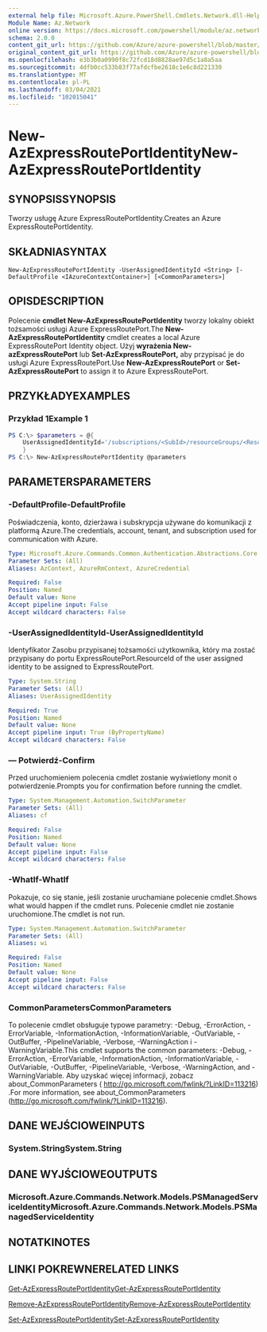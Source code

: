 ```yaml
---
external help file: Microsoft.Azure.PowerShell.Cmdlets.Network.dll-Help.xml
Module Name: Az.Network
online version: https://docs.microsoft.com/powershell/module/az.network/new-azexpressrouteportidentity
schema: 2.0.0
content_git_url: https://github.com/Azure/azure-powershell/blob/master/src/Network/Network/help/New-AzExpressRoutePortIdentity.md
original_content_git_url: https://github.com/Azure/azure-powershell/blob/master/src/Network/Network/help/New-AzExpressRoutePortIdentity.md
ms.openlocfilehash: e3b3b0a0990f8c72fcd18d8828ae97d5c1a8a5aa
ms.sourcegitcommit: 4dfb0cc533b83f77afdcfbe2618c1e6c8d221330
ms.translationtype: MT
ms.contentlocale: pl-PL
ms.lasthandoff: 03/04/2021
ms.locfileid: "102015041"
---
```

# <span data-ttu-id="22d4d-101">New-AzExpressRoutePortIdentity</span><span class="sxs-lookup"><span data-stu-id="22d4d-101">New-AzExpressRoutePortIdentity</span></span>

## <span data-ttu-id="22d4d-102">SYNOPSIS</span><span class="sxs-lookup"><span data-stu-id="22d4d-102">SYNOPSIS</span></span>
<span data-ttu-id="22d4d-103">Tworzy usługę Azure ExpressRoutePortIdentity.</span><span class="sxs-lookup"><span data-stu-id="22d4d-103">Creates an Azure ExpressRoutePortIdentity.</span></span>

## <span data-ttu-id="22d4d-104">SKŁADNIA</span><span class="sxs-lookup"><span data-stu-id="22d4d-104">SYNTAX</span></span>

```
New-AzExpressRoutePortIdentity -UserAssignedIdentityId <String> [-DefaultProfile <IAzureContextContainer>] [<CommonParameters>]
```

## <span data-ttu-id="22d4d-105">OPIS</span><span class="sxs-lookup"><span data-stu-id="22d4d-105">DESCRIPTION</span></span>
<span data-ttu-id="22d4d-106">Polecenie **cmdlet New-AzExpressRoutePortIdentity** tworzy lokalny obiekt tożsamości usługi Azure ExpressRoutePort.</span><span class="sxs-lookup"><span data-stu-id="22d4d-106">The **New-AzExpressRoutePortIdentity** cmdlet creates a local Azure ExpressRoutePort Identity object.</span></span> <span data-ttu-id="22d4d-107">Użyj **wyrażenia New-azExpressRoutePort** lub **Set-AzExpressRoutePort,** aby przypisać je do usługi Azure ExpressRoutePort.</span><span class="sxs-lookup"><span data-stu-id="22d4d-107">Use **New-AzExpressRoutePort** or **Set-AzExpressRoutePort** to assign it to Azure ExpressRoutePort.</span></span>

## <span data-ttu-id="22d4d-108">PRZYKŁADY</span><span class="sxs-lookup"><span data-stu-id="22d4d-108">EXAMPLES</span></span>

### <span data-ttu-id="22d4d-109">Przykład 1</span><span class="sxs-lookup"><span data-stu-id="22d4d-109">Example 1</span></span>
```powershell
PS C:\> $parameters = @{
    UserAssignedIdentityId='/subscriptions/<SubId>/resourceGroups/<ResourceGroupName>/providers/Microsoft.ManagedIdentity/userAssignedIdentities/<IdentityName>'
    }
PS C:\> New-AzExpressRoutePortIdentity @parameters
```

## <span data-ttu-id="22d4d-110">PARAMETERS</span><span class="sxs-lookup"><span data-stu-id="22d4d-110">PARAMETERS</span></span>

### <span data-ttu-id="22d4d-111">-DefaultProfile</span><span class="sxs-lookup"><span data-stu-id="22d4d-111">-DefaultProfile</span></span>
<span data-ttu-id="22d4d-112">Poświadczenia, konto, dzierżawa i subskrypcja używane do komunikacji z platformą Azure.</span><span class="sxs-lookup"><span data-stu-id="22d4d-112">The credentials, account, tenant, and subscription used for communication with Azure.</span></span>

```yaml
Type: Microsoft.Azure.Commands.Common.Authentication.Abstractions.Core.IAzureContextContainer
Parameter Sets: (All)
Aliases: AzContext, AzureRmContext, AzureCredential

Required: False
Position: Named
Default value: None
Accept pipeline input: False
Accept wildcard characters: False
```

### <span data-ttu-id="22d4d-113">-UserAssignedIdentityId</span><span class="sxs-lookup"><span data-stu-id="22d4d-113">-UserAssignedIdentityId</span></span>
<span data-ttu-id="22d4d-114">Identyfikator Zasobu przypisanej tożsamości użytkownika, który ma zostać przypisany do portu ExpressRoutePort.</span><span class="sxs-lookup"><span data-stu-id="22d4d-114">ResourceId of the user assigned identity to be assigned to ExpressRoutePort.</span></span>

```yaml
Type: System.String
Parameter Sets: (All)
Aliases: UserAssignedIdentity

Required: True
Position: Named
Default value: None
Accept pipeline input: True (ByPropertyName)
Accept wildcard characters: False
```

### <span data-ttu-id="22d4d-115">— Potwierdź</span><span class="sxs-lookup"><span data-stu-id="22d4d-115">-Confirm</span></span>
<span data-ttu-id="22d4d-116">Przed uruchomieniem polecenia cmdlet zostanie wyświetlony monit o potwierdzenie.</span><span class="sxs-lookup"><span data-stu-id="22d4d-116">Prompts you for confirmation before running the cmdlet.</span></span>

```yaml
Type: System.Management.Automation.SwitchParameter
Parameter Sets: (All)
Aliases: cf

Required: False
Position: Named
Default value: None
Accept pipeline input: False
Accept wildcard characters: False
```

### <span data-ttu-id="22d4d-117">-WhatIf</span><span class="sxs-lookup"><span data-stu-id="22d4d-117">-WhatIf</span></span>
<span data-ttu-id="22d4d-118">Pokazuje, co się stanie, jeśli zostanie uruchamiane polecenie cmdlet.</span><span class="sxs-lookup"><span data-stu-id="22d4d-118">Shows what would happen if the cmdlet runs.</span></span>
<span data-ttu-id="22d4d-119">Polecenie cmdlet nie zostanie uruchomione.</span><span class="sxs-lookup"><span data-stu-id="22d4d-119">The cmdlet is not run.</span></span>

```yaml
Type: System.Management.Automation.SwitchParameter
Parameter Sets: (All)
Aliases: wi

Required: False
Position: Named
Default value: None
Accept pipeline input: False
Accept wildcard characters: False
```

### <span data-ttu-id="22d4d-120">CommonParameters</span><span class="sxs-lookup"><span data-stu-id="22d4d-120">CommonParameters</span></span>
<span data-ttu-id="22d4d-121">To polecenie cmdlet obsługuje typowe parametry: -Debug, -ErrorAction, -ErrorVariable, -InformationAction, -InformationVariable, -OutVariable, -OutBuffer, -PipelineVariable, -Verbose, -WarningAction i -WarningVariable.</span><span class="sxs-lookup"><span data-stu-id="22d4d-121">This cmdlet supports the common parameters: -Debug, -ErrorAction, -ErrorVariable, -InformationAction, -InformationVariable, -OutVariable, -OutBuffer, -PipelineVariable, -Verbose, -WarningAction, and -WarningVariable.</span></span> <span data-ttu-id="22d4d-122">Aby uzyskać więcej informacji, zobacz about_CommonParameters ( http://go.microsoft.com/fwlink/?LinkID=113216) .</span><span class="sxs-lookup"><span data-stu-id="22d4d-122">For more information, see about_CommonParameters (http://go.microsoft.com/fwlink/?LinkID=113216).</span></span>

## <span data-ttu-id="22d4d-123">DANE WEJŚCIOWE</span><span class="sxs-lookup"><span data-stu-id="22d4d-123">INPUTS</span></span>

### <span data-ttu-id="22d4d-124">System.String</span><span class="sxs-lookup"><span data-stu-id="22d4d-124">System.String</span></span>

## <span data-ttu-id="22d4d-125">DANE WYJŚCIOWE</span><span class="sxs-lookup"><span data-stu-id="22d4d-125">OUTPUTS</span></span>

### <span data-ttu-id="22d4d-126">Microsoft.Azure.Commands.Network.Models.PSManagedServiceIdentity</span><span class="sxs-lookup"><span data-stu-id="22d4d-126">Microsoft.Azure.Commands.Network.Models.PSManagedServiceIdentity</span></span>

## <span data-ttu-id="22d4d-127">NOTATKI</span><span class="sxs-lookup"><span data-stu-id="22d4d-127">NOTES</span></span>

## <span data-ttu-id="22d4d-128">LINKI POKREWNE</span><span class="sxs-lookup"><span data-stu-id="22d4d-128">RELATED LINKS</span></span>
[<span data-ttu-id="22d4d-129">Get-AzExpressRoutePortIdentity</span><span class="sxs-lookup"><span data-stu-id="22d4d-129">Get-AzExpressRoutePortIdentity</span></span>](./Get-AzExpressRoutePortIdentity.md)

[<span data-ttu-id="22d4d-130">Remove-AzExpressRoutePortIdentity</span><span class="sxs-lookup"><span data-stu-id="22d4d-130">Remove-AzExpressRoutePortIdentity</span></span>](./Remove-AzExpressRoutePortIdentity.md)

[<span data-ttu-id="22d4d-131">Set-AzExpressRoutePortIdentity</span><span class="sxs-lookup"><span data-stu-id="22d4d-131">Set-AzExpressRoutePortIdentity</span></span>](./Set-AzExpressRoutePortIdentity.md)